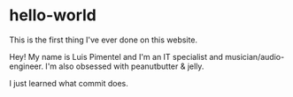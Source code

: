 # hello-world
This is the first thing I've ever done on this website.

Hey! My name is Luis Pimentel and I'm an IT specialist and musician/audio-engineer.
I'm also obsessed with peanutbutter & jelly.

I just learned what commit does.

